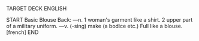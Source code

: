 TARGET DECK
ENGLISH

START
Basic
Blouse
Back: —n. 1 woman's garment like a shirt. 2 upper part of a military uniform. —v. (-sing) make (a bodice etc.) Full like a blouse. [french]
END
